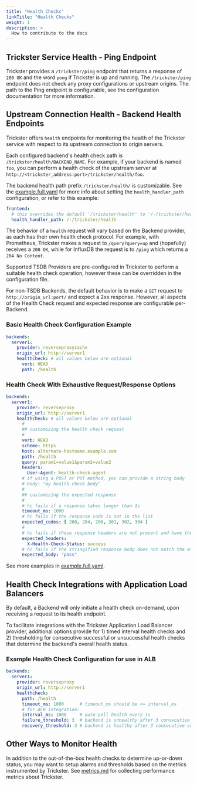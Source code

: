 ```yaml
---
title: "Health Checks"
linkTitle: "Health Checks"
weight: 1
description: >
  How to contribute to the docs
---
```


## Trickster Service Health - Ping Endpoint

Trickster provides a `/trickster/ping` endpoint that returns a response of `200 OK` and the word `pong` if Trickster is up and running.  The `/trickster/ping` endpoint does not check any proxy configurations or upstream origins. The path to the Ping endpoint is configurable, see the configuration documentation for more information.

## Upstream Connection Health - Backend Health Endpoints

Trickster offers `health` endpoints for monitoring the health of the Trickster service with respect to its upstream connection to origin servers.

Each configured backend's health check path is `/trickster/health/BACKEND_NAME`. For example, if your backend is named `foo`, you can perform a health check of the upstream server at `http://<trickster_address:port>/trickster/health/foo`.

The backend health path prefix `/trickster/health/` is customizable. See the [example.full.yaml](../examples/conf/example.full.yaml) for more info about setting the `health_handler_path` configuration, or refer to this example:

```yaml
frontend:
  # this overrides the default '/trickster/health' to '/-/trickster/health'
  health_handler_path: /-/trickster/health
```

The behavior of a `health` request will vary based on the Backend provider, as each has their own health check protocol. For example, with Prometheus, Trickster makes a request to `/query?query=up` and (hopefully) receives a `200 OK`, while for InfluxDB the request is to `/ping` which returns a `204 No Content`.

Supported TSDB Providers are pre-configured in Trickster to perform a suitable health check operation, however these can be overridden in the configuration file.

For non-TSDB Backends, the default behavior is to make a `GET` request to `http://origin_url:port/` and expect a 2xx response. However, all aspects of the Health Check request and expected response are configurable per-Backend.

### Basic Health Check Configuration Example

```yaml
backends:
  server1:
    provider: reverseproxycache
    origin_url: http://server1
    healthcheck: # all values below are optional
      verb: HEAD
      path: /health
```

### Health Check With Exhaustive Request/Response Options

```yaml
backends:
  server1:
    provider: reverseproxy
    origin_url: http://server1
    healthcheck: # all values below are optional
      # 
      ## customizing the health check request
      #
      verb: HEAD
      scheme: https
      host: alternate-hostname.example.com
      path: /health
      query: param1=value1&param2=value2
      headers:
        User-Agent: health-check-agent
      # if using a POST or PUT method, you can provide a string body
      # body: "my health check body"
      #
      ## customizing the expected response
      #
      # hc fails if a response takes longer than 1s
      timeout_ms: 1000
      # hc fails if the response code is not in the list
      expected_codes: [ 200, 204, 206, 301, 302, 304 ]
      #
      # hc fails if these response headers are not present and have the expected value
      expected_headers:
        X-Health-Check-Status: success
      # hc fails if the stringified response body does not match the expected value
      expected_body: "pass"

```

See more examples in [example.full.yaml](../examples/conf/example.full.yaml).

## Health Check Integrations with Application Load Balancers

By default, a Backend will only initiate a health check on-demand, upon receiving a request to its health endpoint.

To facilitate integrations with the Trickster Application Load Balancer provider, additional options provide for 1) timed interval health checks and 2) thresholding for consecutive successful or unsuccessful health checks that determine the backend's overall health status.

### Example Health Check Configuration for use in ALB

```yaml
backends:
  server1:
    provider: reverseproxy
    origin_url: http://server1
    healthcheck:
      path: /health
      timeout_ms: 1000      # timeout_ms should be <= interval_ms
      # for ALB integration:
      interval_ms: 1000     # auto-poll health every 1s
      failure_threshold: 3  # backend is unhealthy after 3 consecutive failures
      recovery_threshold: 3 # backend is healthy after 3 consecutive successes
```

## Other Ways to Monitor Health

In addition to the out-of-the-box health checks to determine up-or-down status, you may want to setup alarms and thresholds based on the metrics instrumented by Trickster. See [metrics.md](metrics.md) for collecting performance metrics about Trickster.

